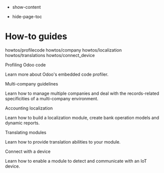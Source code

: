   - show-content

  - hide-page-toc

# How-to guides

<div class="toctree" data-titlesonly="">

howtos/profilecode howtos/company howtos/localization
howtos/translations howtos/connect\_device

</div>

<div class="cards">

<div class="card" target="howtos/profilecode">

Profiling Odoo code

Learn more about Odoo's embedded code profiler.

</div>

<div class="card" target="howtos/company">

Multi-company guidelines

Learn how to manage multiple companies and deal with the records-related
specificities of a multi-company environment.

</div>

<div class="card" target="howtos/localization">

Accounting localization

Learn how to build a localization module, create bank operation models
and dynamic reports.

</div>

<div class="card" target="howtos/translations">

Translating modules

Learn how to provide translation abilities to your module.

</div>

<div class="card" target="howtos/connect_device">

Connect with a device

Learn how to enable a module to detect and communicate with an IoT
device.

</div>

</div>
